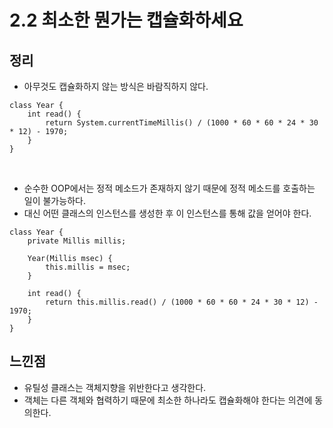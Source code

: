 # 2.2 최소한 뭔가는 캡슐화하세요

## 정리
- 아무것도 캡슐화하지 않는 방식은 바람직하지 않다.

```
class Year {
    int read() {
        return System.currentTimeMillis() / (1000 * 60 * 60 * 24 * 30 * 12) - 1970;
    }
}
```
<br/>

- 순수한 OOP에서는 정적 메소드가 존재하지 않기 때문에 정적 메소드를 호출하는 일이 불가능하다.
- 대신 어떤 클래스의 인스턴스를 생성한 후 이 인스턴스를 통해 값을 얻어야 한다.

```
class Year {
    private Millis millis;

    Year(Millis msec) {
        this.millis = msec;
    }

    int read() {
        return this.millis.read() / (1000 * 60 * 60 * 24 * 30 * 12) - 1970;
    }
}
```

## 느낀점

- 유틸성 클래스는 객체지향을 위반한다고 생각한다.
- 객체는 다른 객체와 협력하기 때문에 최소한 하나라도 캡슐화해야 한다는 의견에 동의한다.